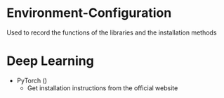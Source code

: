 # Environment-Configuration
Used to record the functions of the libraries and the installation methods

# Deep Learning
* PyTorch ()
  * Get installation instructions from the official website
